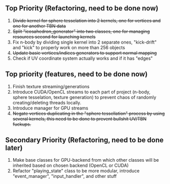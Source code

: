 ## Top Priority (Refactoring, need to be done now)

1. ~~Divide kernel for sphere tesselation into 2 kernels, one for vertices and one for another TBN data~~
2. ~~Split "icosahedron_generator" into two classes, one for managing resources second for launching kernels~~
3. Fix n-body by dividing single kernel into 2 separate ones, "kick-drift" and "kick" to properly work on more than 256
   objects
4. ~~Update basic vertices/indices generators to support normal mapping~~
5. Check if UV coordinate system actually works and if it has "edges"

## Top priority (features, need to be done now)

1. Finish texture streaming/generations
2. Introduce CUDA/OpenCL streams to each part of project (n-body, sphere tesselation, texture generation) to prevent
   chaos of randomly creating/deleting threads locally.
3. Introduce manager for GPU streams
4. ~~Negate vertices duplicating in the "sphere tessellation" process by using several kernels, this need to be done to
   prevent bullshit UV/TBN fuckups.~~

## Secondary Priority (Refactoring, need to be done later)

1. Make base classes for GPU-backend from which other classes will be inherited based on chosen backend (OpenCL or CUDA)
2. Refactor "playing_state" class to be more modular, introduce "event_manager", "input_handler", and other stuff